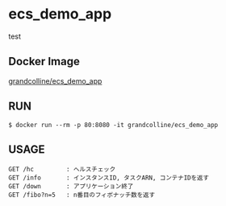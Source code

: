 # ecs_demo_app
test
## Docker Image

[grandcolline/ecs_demo_app](https://hub.docker.com/r/grandcolline/ecs_demo_app/)

## RUN

```
$ docker run --rm -p 80:8080 -it grandcolline/ecs_demo_app
```

## USAGE

```
GET /hc         : ヘルスチェック
GET /info       : インスタンスID, タスクARN, コンテナIDを返す
GET /down       : アプリケーション終了
GET /fibo?n=5   : n番目のフィボナッチ数を返す
```
